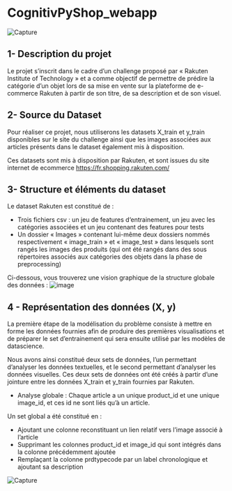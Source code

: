 # CognitivPyShop_webapp

![Capture](https://user-images.githubusercontent.com/83237498/128639441-84ef5164-f10b-483c-8993-e4681c9ed578.JPG)



## 1- Description du projet
Le projet s’inscrit dans le cadre d’un challenge proposé par « Rakuten Institute of Technology » et a comme objectif de permettre de prédire la catégorie d’un objet lors de sa mise en vente sur la plateforme de e-commerce Rakuten à partir de son titre, de sa description et de son visuel.

## 2- Source du Dataset
Pour réaliser ce projet, nous utiliserons les datasets X_train et y_train disponibles sur le site du challenge ainsi que les images associées aux articles présents dans le dataset également mis à disposition.

Ces datasets sont mis à disposition par Rakuten, et sont issues du site internet de ecommerce https://fr.shopping.rakuten.com/



## 3- Structure et éléments du dataset
Le dataset Rakuten est constitué de :
-	Trois fichiers csv : un jeu de features d‘entrainement, un jeu avec les catégories associées et un jeu contenant des features pour tests
-	Un dossier « Images » contenant lui-même deux dossiers nommés respectivement « image_train » et « image_test » dans lesquels sont rangés les images des produits (qui ont été rangés dans des sous répertoires associés aux catégories des objets dans la phase de preprocessing)

Ci-dessous, vous trouverez une vision graphique de la structure globale des données :
![image](https://user-images.githubusercontent.com/83237498/128336530-d47f7ac6-d56a-4562-a573-aafec78fad14.png)


## 4 - Représentation des données (X, y)

La première étape de la modélisation du problème consiste à mettre en forme les données fournies afin de produire des premières visualisations et de préparer le set d’entrainement qui sera ensuite utilisé par les modèles de datascience.

Nous avons ainsi constitué deux sets de données, l’un permettant d’analyser les données textuelles, et le second permettant d’analyser les données visuelles. Ces deux sets de données ont été créés à partir d’une jointure entre les données X_train et y_train fournies par Rakuten.

- Analyse globale :
Chaque article a un unique product_id et une unique image_id, et ces id ne sont liés qu’à un article.

Un set global a été constitué en :
- Ajoutant une colonne reconstituant un lien relatif vers l’image associé à l’article
- Supprimant les colonnes product_id et image_id qui sont intégrés dans la colonne
précédemment ajoutée
- Remplaçant la colonne prdtypecode par un label chronologique et ajoutant sa
description

![Capture](https://user-images.githubusercontent.com/83237498/128639397-010c927e-3d72-42eb-b698-994a683d514a.JPG)



